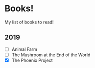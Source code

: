 Books!
======

My list of books to read!

2019
----

- [ ] Animal Farm
- [ ] The Mushroom at the End of the World
- [x] The Phoenix Project

